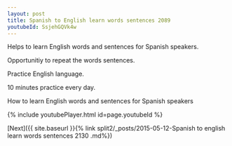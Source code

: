 ```yaml
---
layout: post
title: Spanish to English learn words sentences 2089 
youtubeId: SsjehGQVk4w
---
```

 
 
Helps to learn English words and sentences for Spanish speakers.

Opportunitiy to repeat the words sentences. 

Practice English language. 
 
10 minutes practice every day. 
 
How to learn English words and sentences for Spanish speakers 
 
{% include youtubePlayer.html id=page.youtubeId %}
 
 
[Next]({{ site.baseurl }}{% link  split2/_posts/2015-05-12-Spanish to english learn words sentences 2130 .md%})
 
